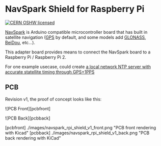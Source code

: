 # NavSpark Shield for Raspberry Pi

[![CERN OSHW licensed](https://img.shields.io/badge/license-CERN%20OHL%201.2-blue.svg)](./LICENSE.txt)

[NavSpark][NavSpark] is Arduino compatible microcontroller board that has built in satellite navigation ([GPS][GPS] by default, and some models add [GLONASS][GLONASS], [BeiDou][BeiDou], etc...).

This adapter board provides means to connect the NavSpark board to a Raspberry Pi / Raspberry Pi 2.

For one example usecase, could create [a local network NTP server with accurate statellite timing through GPS+1PPS][timing]

## PCB

Revision v1, the proof of concept looks like this:

![PCB Front][pcbfront]

![PCB Back][pcbback]

[NavSpark]: http://www.navspark.com.tw/ "NavSpark homepage"
[GPS]: https://en.wikipedia.org/wiki/Global_Positioning_System "GPS on Wikipedia"
[GLONASS]: https://en.wikipedia.org/wiki/Global_Positioning_System "GLONASS on Wikipedia"
[BeiDou]: https://en.wikipedia.org/wiki/BeiDou_Navigation_Satellite_System "BeiDou on Wikipedia"
[timing]: https://gergely.imreh.net/blog/2015/11/navspark-beidou-ntp/ "Dual Satellite NTP server with Navspark"


[pcbfront] ./images/navspark_rpi_shield_v1_front.png "PCB front rendering with Kicad"
[pcbback] ./images/navspark_rpi_shield_v1_back.png "PCB back rendering with KiCad"

